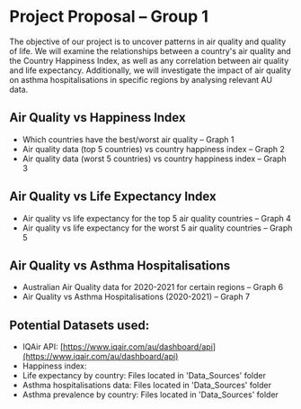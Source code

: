 # Project Proposal – Group 1
The objective of our project is to uncover patterns in air quality and quality of life. We will examine the relationships between a country's air quality and the Country Happiness Index, as well as any correlation between air quality and life expectancy. Additionally, we will investigate the impact of air quality on asthma hospitalisations in specific regions by analysing relevant AU data.

## Air Quality vs Happiness Index
- Which countries have the best/worst air quality – Graph 1
- Air quality data (top 5 countries) vs country happiness index – Graph 2
- Air quality data (worst 5 countries) vs country happiness index – Graph 3

## Air Quality vs Life Expectancy Index
- Air quality vs life expectancy for the top 5 air quality countries – Graph 4
- Air quality vs life expectancy for the worst 5 air quality countries – Graph 5

## Air Quality vs Asthma Hospitalisations
- Australian Air Quality data for 2020-2021 for certain regions – Graph 6
- Air Quality vs Asthma Hospitalisations (2020-2021) – Graph 7

## Potential Datasets used:
- IQAir API: [https://www.iqair.com/au/dashboard/api](https://www.iqair.com/au/dashboard/api)
- Happiness index:
- Life expectancy by country: Files located in 'Data_Sources' folder
- Asthma hospitalisations data: Files located in 'Data_Sources' folder
- Asthma prevalence by country: Files located in 'Data_Sources' folder

